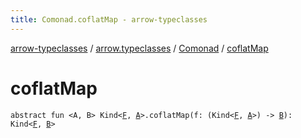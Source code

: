 ```yaml
---
title: Comonad.coflatMap - arrow-typeclasses
---
```


[arrow-typeclasses](../../index.html) / [arrow.typeclasses](../index.html) / [Comonad](index.html) / [coflatMap](./coflat-map.html)

# coflatMap

`abstract fun <A, B> Kind<`[`F`](index.html#F)`, `[`A`](coflat-map.html#A)`>.coflatMap(f: (Kind<`[`F`](index.html#F)`, `[`A`](coflat-map.html#A)`>) -> `[`B`](coflat-map.html#B)`): Kind<`[`F`](index.html#F)`, `[`B`](coflat-map.html#B)`>`